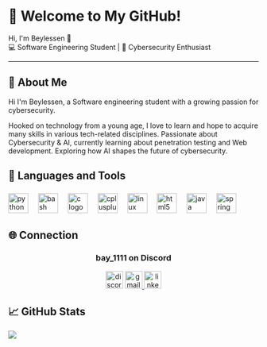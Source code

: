 # 🌟 Welcome to My GitHub!  

Hi, I'm Beylessen  👋  
💻 Software Engineering Student | 🔐 Cybersecurity Enthusiast  

---

## 🚀 About Me  
Hi I'm Beylessen, a Software engineering student with a growing passion for cybersecurity. 

Hooked on technology from a young age, I love to learn and hope to acquire many skills in various tech-related disciplines. 
Passionate about Cybersecurity & AI, currently learning about penetration testing and Web development. 
Exploring how AI shapes the future of cybersecurity.  

<h2 align="left">🧰 Languages and Tools</h2>

###

<div align="left">
  <img src="https://cdn.jsdelivr.net/gh/devicons/devicon/icons/python/python-original.svg" height="40" alt="python logo" />
  <img width="12" />
  <img src="https://cdn.jsdelivr.net/gh/devicons/devicon/icons/bash/bash-original.svg" height="40" alt="bash logo" />
  <img width="12" />
  <img src="https://cdn.jsdelivr.net/gh/devicons/devicon/icons/c/c-original.svg" height="40" alt="c logo" />
  <img width="12" />
  <img src="https://cdn.jsdelivr.net/gh/devicons/devicon/icons/cplusplus/cplusplus-original.svg" height="40" alt="cplusplus logo" />
  <img width="12" />
  <img src="https://cdn.jsdelivr.net/gh/devicons/devicon/icons/linux/linux-original.svg" height="40" alt="linux logo" />
  <img width="12" />
  <img src="https://cdn.jsdelivr.net/gh/devicons/devicon/icons/html5/html5-original.svg" height="40" alt="html5 logo" />
  <img width="12" />
  <img src="https://cdn.jsdelivr.net/gh/devicons/devicon/icons/java/java-original.svg" height="40" alt="java logo" />
   <img width="12" />
  <img src="https://cdn.jsdelivr.net/gh/devicons/devicon/icons/spring/spring-original.svg" height="40" alt="spring logo" />
</div>

###

<h2 align="left"> 🌐 Connection</h2>

###

<div align="center">
  <h3> bay_1111 on Discord </h3>
    <img src="https://img.shields.io/static/v1?message=Discord&logo=discord&label=&color=7289DA&logoColor=white&labelColor=&style=for-the-badge" height="35" alt="discord logo" />
  </a>
  <a href="beylessenjendoubi01@gmail.com" target="_blank">
    <img src="https://img.shields.io/static/v1?message=Gmail&logo=gmail&label=&color=D14836&logoColor=white&labelColor=&style=for-the-badge" height="35" alt="gmail logo" />
  </a>
  <a href="https://www.linkedin.com/in/beylessen-jendoubi-93648031a/" target="_blank">
    <img src="https://img.shields.io/static/v1?message=LinkedIn&logo=linkedin&label=&color=0077B5&logoColor=white&labelColor=&style=for-the-badge" height="35" alt="linkedin logo" />
  </a>
</div>

<!--<div align="center">
  <a href="https://app.hackthebox.com/users/915327" target="_blank">
    <img src="https://www.hackthebox.eu/badge/image/915327" alt="Zwique's Hack The Box Profile" />
  </a>
</div>

###

<div align="center">
  <a href="https://zwique.gitbook.io/">
    <img src="https://img.shields.io/website?label=zwique.gitbook.io&style=for-the-badge&url=https%3A%2F%2Fzwique.gitbook.io" alt="GitBook Website" />
  </a>
</div> -->



###

## 📈 GitHub Stats  
![](https://github-readme-stats.vercel.app/api?username=Beylessen1&theme=synthwave&hide_border=false&include_all_commits=true&count_private=true)<br/>

